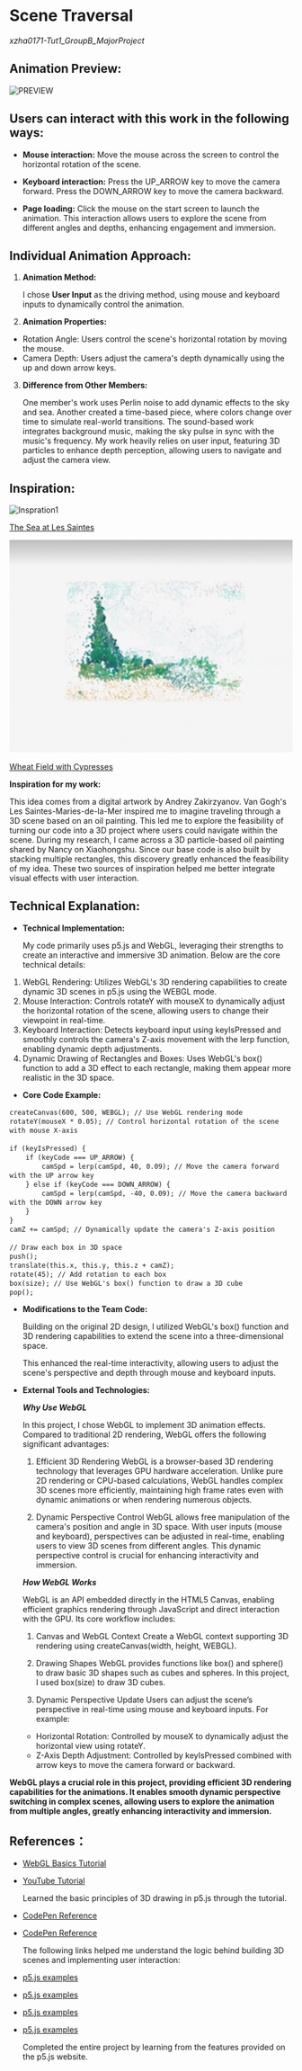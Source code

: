 # Scene Traversal
_xzha0171-Tut1_GroupB_MajorProject_

## Animation Preview:  
![PREVIEW](assets/Preview.gif)


## Users can interact with this work in the following ways:

- **Mouse interaction:**
Move the mouse across the screen to control the horizontal rotation of the scene.

- **Keyboard interaction:**
Press the UP_ARROW key to move the camera forward. 
Press the DOWN_ARROW key to move the camera backward.

- **Page loading:**
Click the mouse on the start screen to launch the animation.
This interaction allows users to explore the scene from different angles and depths, enhancing engagement and immersion.


## Individual Animation Approach:

1. **Animation Method:** 

   I chose **User Input** as the driving method, using mouse and keyboard inputs to dynamically control the animation.

2. **Animation Properties:**
  - Rotation Angle: Users control the scene's horizontal rotation by moving the mouse.
  - Camera Depth: Users adjust the camera's depth dynamically using the up and down arrow keys.

3. **Difference from Other Members:**

   One member's work uses Perlin noise to add dynamic effects to the sky and sea. Another created a time-based piece, where colors change over time to simulate real-world transitions. The sound-based work integrates background music, making the sky pulse in sync with the music's frequency. My work heavily relies on user input, featuring 3D particles to enhance depth perception, allowing users to navigate and adjust the camera view.


## Inspiration:
![Inspration1](assets/GIF_1.gif)

[The Sea at Les Saintes](https://www.youtube.com/watch?v=u0bwaIiTPIc)

![Inspration2](assets/GIF_2.gif)

[Wheat Field with Cypresses](https://www.xiaohongshu.com/explore/6574f998000000001502c53e?app_platform=ios&app_version=8.60&share_from_user_hidden=true&xsec_source=app_share&type=video&xsec_token=CBJ37PBF7_hw2ZxY7ev-UgGd1lYzoz3Iru5LPTLOB0nYA=&author_share=1&xhsshare=WeixinSession&shareRedId=NzxGQTdKO0w-O0pGTEwzN0tFT0g0OD1O&apptime=1731459812&share_id=ccfb1857ea8e4bfabc7c7c7c67266921&exSource=)


__Inspiration for my work:__

This idea comes from a digital artwork by Andrey Zakirzyanov. Van Gogh's Les Saintes-Maries-de-la-Mer inspired me to imagine traveling through a 3D scene based on an oil painting. 
This led me to explore the feasibility of turning our code into a 3D project where users could navigate within the scene. During my research, I came across a 3D particle-based oil painting shared by Nancy on Xiaohongshu. 
Since our base code is also built by stacking multiple rectangles, this discovery greatly enhanced the feasibility of my idea. These two sources of inspiration helped me better integrate visual effects with user interaction.



## Technical Explanation:
- **Technical Implementation:**

  My code primarily uses p5.js and WebGL, leveraging their strengths to create an interactive and immersive 3D animation. Below are the core technical details:

1. WebGL Rendering: Utilizes WebGL's 3D rendering capabilities to create dynamic 3D scenes in p5.js using the WEBGL mode.
2. Mouse Interaction: Controls rotateY with mouseX to dynamically adjust the horizontal rotation of the scene, allowing users to change their viewpoint in real-time.
3. Keyboard Interaction: Detects keyboard input using keyIsPressed and smoothly controls the camera's Z-axis movement with the lerp function, enabling dynamic depth adjustments.
4. Dynamic Drawing of Rectangles and Boxes: Uses WebGL's box() function to add a 3D effect to each rectangle, making them appear more realistic in the 3D space.



- **Core Code Example:**

```
createCanvas(600, 500, WEBGL); // Use WebGL rendering mode
rotateY(mouseX * 0.05); // Control horizontal rotation of the scene with mouse X-axis

if (keyIsPressed) {
    if (keyCode === UP_ARROW) {
        camSpd = lerp(camSpd, 40, 0.09); // Move the camera forward with the UP arrow key
    } else if (keyCode === DOWN_ARROW) {
        camSpd = lerp(camSpd, -40, 0.09); // Move the camera backward with the DOWN arrow key
    }
}
camZ += camSpd; // Dynamically update the camera's Z-axis position

// Draw each box in 3D space
push();
translate(this.x, this.y, this.z + camZ);
rotate(45); // Add rotation to each box
box(size); // Use WebGL's box() function to draw a 3D cube
pop();
```



- **Modifications to the Team Code:**

  Building on the original 2D design, I utilized WebGL's box() function and 3D rendering capabilities to extend the scene into a three-dimensional space.

  This enhanced the real-time interactivity, allowing users to adjust the scene's perspective and depth through mouse and keyboard inputs.



- **External Tools and Technologies:**

    **_Why Use WebGL_**

    In this project, I chose WebGL to implement 3D animation effects. Compared to traditional 2D rendering, WebGL offers the following significant advantages:

     1. Efficient 3D Rendering
        WebGL is a browser-based 3D rendering technology that leverages GPU hardware acceleration. Unlike pure 2D rendering or CPU-based calculations, WebGL handles complex 3D scenes more efficiently, maintaining high frame rates even with dynamic animations or when rendering numerous objects.

     2. Dynamic Perspective Control
        WebGL allows free manipulation of the camera's position and angle in 3D space. With user inputs (mouse and keyboard), perspectives can be adjusted in real-time, enabling users to view 3D scenes from different angles. This dynamic perspective control is crucial for enhancing interactivity and immersion.


    **_How WebGL Works_**

    WebGL is an API embedded directly in the HTML5 Canvas, enabling efficient graphics rendering through JavaScript and direct interaction with the GPU. Its core workflow includes:

     1. Canvas and WebGL Context
     Create a WebGL context supporting 3D rendering using createCanvas(width, height, WEBGL).

     2. Drawing Shapes
     WebGL provides functions like box() and sphere() to draw basic 3D shapes such as cubes and spheres.
     In this project, I used box(size) to draw 3D cubes.

     3. Dynamic Perspective Update
     Users can adjust the scene’s perspective in real-time using mouse and keyboard inputs. For example:

    - Horizontal Rotation: Controlled by mouseX to dynamically adjust the horizontal view using rotateY.
    - Z-Axis Depth Adjustment: Controlled by keyIsPressed combined with arrow keys to move the camera forward or backward.


__WebGL plays a crucial role in this project, providing efficient 3D rendering capabilities for the animations. It enables smooth dynamic perspective switching in complex scenes, allowing users to explore the animation from multiple angles, greatly enhancing interactivity and immersion.__



## References： 
- [WebGL Basics Tutorial](https://developer.mozilla.org/en-US/docs/Web/API/WebGL_API/Tutorial)

- [YouTube Tutorial](https://www.youtube.com/watch?v=o5t7PxRJSXk)

   Learned the basic principles of 3D drawing in p5.js through the tutorial.

- [CodePen Reference](https://codepen.io/Niekes/pen/mdOrXaw)
- [CodePen Reference](https://codepen.io/yoshihito_fujiwara_79/pen/XQxMyb)

   The following links helped me understand the logic behind building 3D scenes and implementing user interaction:



- [p5.js examples](https://p5js.org/reference/p5/WEBGL/)
- [p5.js examples](https://p5js.org/reference/p5/box/)
- [p5.js examples](https://p5js.org/reference/p5/camera/)
- [p5.js examples](https://p5js.org/reference/p5/loadFont/)

   Completed the entire project by learning from the features provided on the p5.js website.

